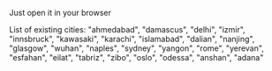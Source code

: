 Just open it in your browser

List of existing cities: "ahmedabad", "damascus", "delhi", "izmir", "innsbruck", "kawasaki", "karachi", "islamabad", "dalian", "nanjing",
                         "glasgow", "wuhan", "naples", "sydney", "yangon", "rome", "yerevan", "esfahan", "eilat", "tabriz", "zibo", "oslo",
                         "odessa", "anshan", "adana"

